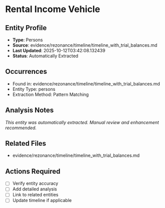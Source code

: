 # Rental Income Vehicle

## Entity Profile
- **Type**: Persons
- **Source**: evidence/rezonance/timeline/timeline_with_trial_balances.md
- **Last Updated**: 2025-10-12T03:42:08.132439
- **Status**: Automatically Extracted

## Occurrences
- Found in: evidence/rezonance/timeline/timeline_with_trial_balances.md
- Entity Type: persons
- Extraction Method: Pattern Matching

## Analysis Notes
*This entity was automatically extracted. Manual review and enhancement recommended.*

## Related Files
- evidence/rezonance/timeline/timeline_with_trial_balances.md

## Actions Required
- [ ] Verify entity accuracy
- [ ] Add detailed analysis
- [ ] Link to related entities
- [ ] Update timeline if applicable

